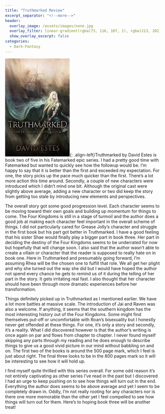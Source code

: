 ```yaml
---
title: "Truthmarked Review"
excerpt_separator: "<!--more-->"
header:
  overlay_image: /assets/images/none.jpg
  overlay_filter: linear-gradient(rgba(73, 116, 107, 1), rgba(213, 202, 181, 1))
  show_overlay_excerpt: false
categories:
  - Dark-Fantasy
---
```

![truthmarked-cover](/assets/images/truthmarked.jpg){: .align-left}Truthmarked by David Estes is book two of five in his Fatemarked epic series. I had a pretty good time with Fatemarked but wanted to quickly see how the followup would be. I’m happy to say that it is better than the first and exceeded my expectation. For one, the story picks up the pace much quicker than the first. There’s a lot more action this time around. Secondly, a couple of new characters were introduced which I didn’t mind one bit. Although the original cast were slightly above average, adding a new character or two did keep the story from getting too stale by introducing new elements and perspectives.

The overall story got some good progression level. Each character seems to be moving toward their own goals and building up momentum for things to come. The Four Kingdoms is still in a stage of turmoil and the author does a good job at making each character feel important in the overall scheme of things. I did not particularly cared for Grease Jolly’s character and struggle in the first book but his part got better in Truthmarked. I have a good feeling that his sister Shae would finally play a bigger part in book three. Her part in deciding the destiny of the Four Kingdoms seems to be underrated for now but hopefully that will change soon. I also said that the author wasn’t able to create a villain or character that the reader is supposed to really hate on in book one. Here in Truthmarked and presumably going forward, I’m assuming Rhea will be the chosen one to fulfill that role. We all get her plight and why she turned out the way she did but I would have hoped the author not spend every chance he gets to remind us of it during the telling of her part in the story. It gets irritating real fast. I also thought that her character should have been through more dramatic experiences before her transformation.

Things definitely picked up in Truthmarked as I mentioned earlier. We have a lot more battles at massive scale. The introduction of Jai and Raven was also a welcome. If anything, it seems that the southern kingdom has the most interesting history out of the Four Kingdoms. Some might find themselves put-off or uncomfortable with Roan’s bisexuality but I honestly never get offended at these things. For one, it’s only a story and secondly, it’s a reality. What I did discovered however is that the author’s writing is once again on par and flows from chapter to chapter. I never found myself skipping any parts through my reading and he does enough to describe things to give us a good vivid picture in our mind without babbling on and on. The first two of the books is around the 500 page mark, which I feel is just about right. The final three looks to be in the 800 pages mark so it will be interesting to see how it will hold up.

I find myself quite thrilled with this series overall. For some odd reason it’s not entirely captivating as other series I’ve read in the past but I discovered I had an urge to keep pushing on to see how things will turn out in the end. Everything the author does seems to be above average and yet I seem to be completely drawn in. Oddly, I’m not really rooting for any characters nor is there one more memorable than the other yet I feel compelled to see how things will turn out for them. Here’s to hoping book three will be another treat!